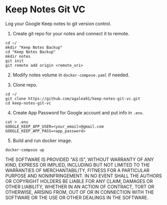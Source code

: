 # Keep Notes Git VC

Log your Google Keep notes to git version control.

1. Create git repo for your notes and connect it to remote.

```
cd ~/
mkdir "Keep Notes Backup"
cd "Keep Notes Backup"
mkdir notes
git init
git remote add origin <remote_uri>
```

2. Modify notes volume in `docker-compose.yaml` if needed.

3. Clone repo.

```
cd ~/
git clone https://github.com/agalea91/keep-notes-git-vc.git
cd keep-notes-git-vc
```

4. Create App Password for Google account and put info in `.env`.

```
cat > .env
GOOGLE_KEEP_APP_USER=<your_email>@gmail.com
GOOGLE_KEEP_APP_PASS=<app_password>
```

5. Build and run docker image.

```
docker-compose up
```


THE SOFTWARE IS PROVIDED "AS IS", WITHOUT WARRANTY OF ANY KIND, EXPRESS OR IMPLIED, INCLUDING BUT NOT LIMITED TO THE WARRANTIES OF MERCHANTABILITY, FITNESS FOR A PARTICULAR PURPOSE AND NONINFRINGEMENT. IN NO EVENT SHALL THE AUTHORS OR COPYRIGHT HOLDERS BE LIABLE FOR ANY CLAIM, DAMAGES OR OTHER LIABILITY, WHETHER IN AN ACTION OF CONTRACT, TORT OR OTHERWISE, ARISING FROM, OUT OF OR IN CONNECTION WITH THE SOFTWARE OR THE USE OR OTHER DEALINGS IN THE SOFTWARE.


